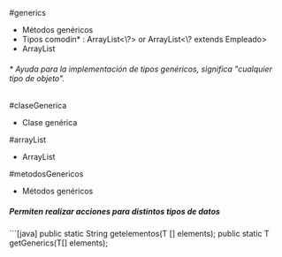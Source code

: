 #generics
<ul>
  <li>Métodos genéricos</li>
  <li>Tipos comodin* : ArrayList<\?> or ArrayList<\? extends Empleado></li>
  <li>ArrayList</li>
</ul>

<h6>* Ayuda para la implementación de tipos genéricos, significa "cualquier tipo de objeto". </h6>

#claseGenerica
<ul>
  <li>Clase genérica</li>
</ul>

#arrayList
<ul>
  <li>ArrayList</li>
</ul>

#metodosGenericos
<ul>
    <li>Métodos genéricos</li>
</ul>

<h5>Permiten realizar acciones para distintos tipos de datos</h5>
  ```[java]
  public static <T> String getelementos(T [] elements);
  public static <T extends Comparable> T getGenerics(T[] elements);
